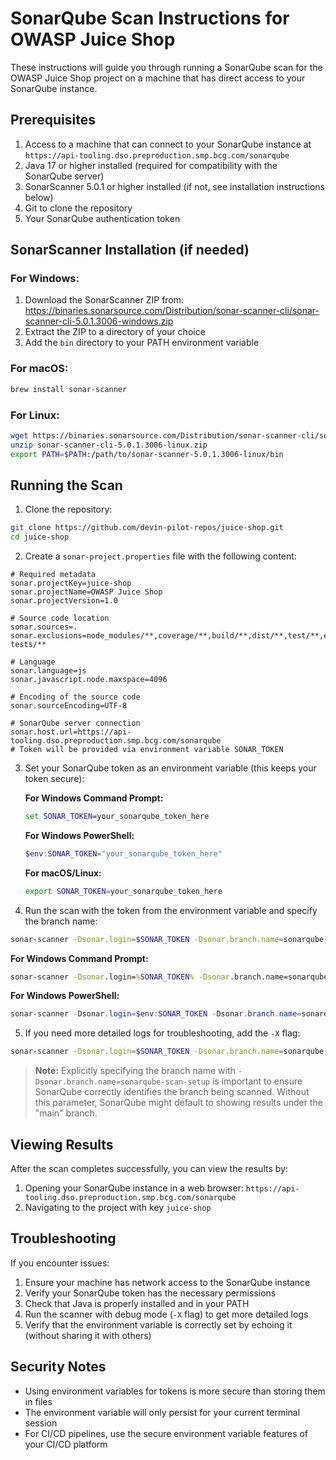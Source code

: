 # SonarQube Scan Instructions for OWASP Juice Shop

These instructions will guide you through running a SonarQube scan for the OWASP Juice Shop project on a machine that has direct access to your SonarQube instance.

## Prerequisites

1. Access to a machine that can connect to your SonarQube instance at `https://api-tooling.dso.preproduction.smp.bcg.com/sonarqube`
2. Java 17 or higher installed (required for compatibility with the SonarQube server)
3. SonarScanner 5.0.1 or higher installed (if not, see installation instructions below)
4. Git to clone the repository
5. Your SonarQube authentication token

## SonarScanner Installation (if needed)

### For Windows:
1. Download the SonarScanner ZIP from: https://binaries.sonarsource.com/Distribution/sonar-scanner-cli/sonar-scanner-cli-5.0.1.3006-windows.zip
2. Extract the ZIP to a directory of your choice
3. Add the `bin` directory to your PATH environment variable

### For macOS:
```bash
brew install sonar-scanner
```

### For Linux:
```bash
wget https://binaries.sonarsource.com/Distribution/sonar-scanner-cli/sonar-scanner-cli-5.0.1.3006-linux.zip
unzip sonar-scanner-cli-5.0.1.3006-linux.zip
export PATH=$PATH:/path/to/sonar-scanner-5.0.1.3006-linux/bin
```

## Running the Scan

1. Clone the repository:
```bash
git clone https://github.com/devin-pilot-repos/juice-shop.git
cd juice-shop
```

2. Create a `sonar-project.properties` file with the following content:
```properties
# Required metadata
sonar.projectKey=juice-shop
sonar.projectName=OWASP Juice Shop
sonar.projectVersion=1.0

# Source code location
sonar.sources=.
sonar.exclusions=node_modules/**,coverage/**,build/**,dist/**,test/**,e2e-tests/**

# Language
sonar.language=js
sonar.javascript.node.maxspace=4096

# Encoding of the source code
sonar.sourceEncoding=UTF-8

# SonarQube server connection
sonar.host.url=https://api-tooling.dso.preproduction.smp.bcg.com/sonarqube
# Token will be provided via environment variable SONAR_TOKEN
```

3. Set your SonarQube token as an environment variable (this keeps your token secure):

   **For Windows Command Prompt:**
   ```cmd
   set SONAR_TOKEN=your_sonarqube_token_here
   ```

   **For Windows PowerShell:**
   ```powershell
   $env:SONAR_TOKEN="your_sonarqube_token_here"
   ```

   **For macOS/Linux:**
   ```bash
   export SONAR_TOKEN=your_sonarqube_token_here
   ```

4. Run the scan with the token from the environment variable and specify the branch name:
```bash
sonar-scanner -Dsonar.login=$SONAR_TOKEN -Dsonar.branch.name=sonarqube-scan-setup
```

   **For Windows Command Prompt:**
   ```cmd
   sonar-scanner -Dsonar.login=%SONAR_TOKEN% -Dsonar.branch.name=sonarqube-scan-setup
   ```

   **For Windows PowerShell:**
   ```powershell
   sonar-scanner -Dsonar.login=$env:SONAR_TOKEN -Dsonar.branch.name=sonarqube-scan-setup
   ```

5. If you need more detailed logs for troubleshooting, add the `-X` flag:
```bash
sonar-scanner -Dsonar.login=$SONAR_TOKEN -Dsonar.branch.name=sonarqube-scan-setup -X
```

> **Note:** Explicitly specifying the branch name with `-Dsonar.branch.name=sonarqube-scan-setup` is important to ensure SonarQube correctly identifies the branch being scanned. Without this parameter, SonarQube might default to showing results under the "main" branch.

## Viewing Results

After the scan completes successfully, you can view the results by:

1. Opening your SonarQube instance in a web browser: `https://api-tooling.dso.preproduction.smp.bcg.com/sonarqube`
2. Navigating to the project with key `juice-shop`

## Troubleshooting

If you encounter issues:

1. Ensure your machine has network access to the SonarQube instance
2. Verify your SonarQube token has the necessary permissions
3. Check that Java is properly installed and in your PATH
4. Run the scanner with debug mode (`-X` flag) to get more detailed logs
5. Verify that the environment variable is correctly set by echoing it (without sharing it with others)

## Security Notes

- Using environment variables for tokens is more secure than storing them in files
- The environment variable will only persist for your current terminal session
- For CI/CD pipelines, use the secure environment variable features of your CI/CD platform
